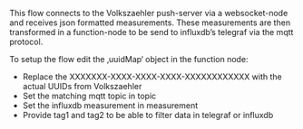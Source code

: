 This flow connects to the Volkszaehler push-server via a websocket-node and receives json formatted measurements.
These measurements are then transformed in a function-node to be send to influxdb’s telegraf via the mqtt protocol.

To setup the flow edit the ‚uuidMap‘ object in the function node:
-	Replace the XXXXXXX-XXXX-XXXX-XXXX-XXXXXXXXXXXX with the actual UUIDs from Volkszaehler
-	Set the matching mqtt topic in topic
-	Set the influxdb measurement in measurement
-	Provide tag1 and tag2 to be able to filter data in telegraf  or influxdb
